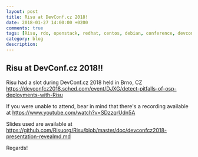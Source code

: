```yaml
---
layout: post
title: Risu at DevConf.cz 2018!
date: 2018-01-27 14:00:00 +0200
comments: true
tags: [Risu, rdo, openstack, redhat, centos, debian, conference, devconf]
category: blog
description:
---
```


## Risu at DevConf.cz 2018!!

Risu had a slot during DevConf.cz 2018 held in Brno, CZ <https://devconfcz2018.sched.com/event/DJXG/detect-pitfalls-of-osp-deployments-with-Risu>

If you were unable to attend, bear in mind that there's a recording available at <https://www.youtube.com/watch?v=SDzzqrUdn5A>

Slides used are available at <https://github.com/Risuorg/Risu/blob/master/doc/devconfcz2018-presentation-revealmd.md>

Regards!
